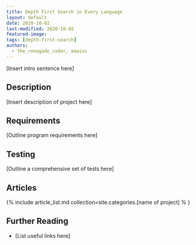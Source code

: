 ```yaml
---
title: Depth First Search in Every Language
layout: default
date: 2020-10-02
last-modified: 2020-10-02
featured-image: 
tags: [depth-first-search]
authors:
  - the_renegade_coder, mowies
---
```


[Insert intro sentence here]

## Description

[Insert description of project here]

## Requirements

[Outline program requirements here]

## Testing

[Outline a comprehensive set of tests here]

## Articles

{% include article_list.md collection=site.categories.[name of project] % }

## Further Reading

- [List useful links here]
